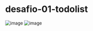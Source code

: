 ﻿# desafio-01-todolist


![image](https://github.com/vitorbelluzzo/desafio-todolist/assets/99994203/a2f77511-70c9-4b0d-9d41-3bbaac7b4c07)
![image](https://github.com/vitorbelluzzo/desafio-todolist/assets/99994203/3eaf9626-7d8f-483b-9c4d-f040b4972dd9)
